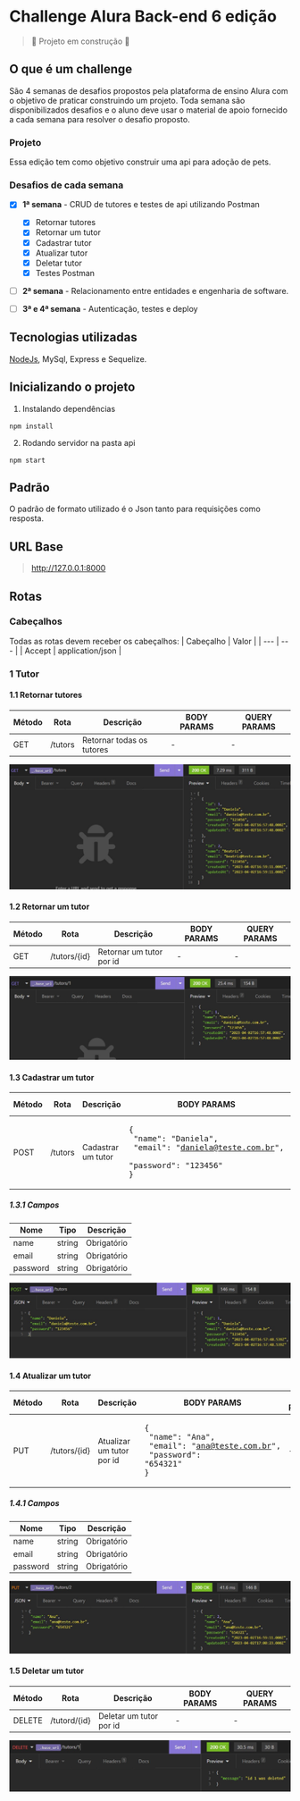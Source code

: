 # Challenge Alura Back-end 6 edição

> :construction: Projeto em construção :construction:

## O que é um challenge
São 4 semanas de desafios propostos pela plataforma de ensino Alura com o objetivo de praticar construindo um projeto. Toda semana são disponibilizados desafios e o aluno deve usar o material de apoio fornecido a cada semana para resolver o desafio proposto. 

### Projeto
Essa edição tem como objetivo construir uma api para adoção de pets. 

### Desafios de cada semana
- [X] <b>1ª semana</b> - CRUD de tutores e testes de api utilizando Postman
   - [X] Retornar tutores
   - [X] Retornar um tutor
   - [X] Cadastrar tutor
   - [X] Atualizar tutor
   - [X] Deletar tutor
   - [X] Testes Postman

- [ ] <b>2ª semana</b> - Relacionamento entre entidades e engenharia de software.

- [ ] <b>3ª e 4ª semana</b> - Autenticação, testes e deploy

## Tecnologias utilizadas
[NodeJs](https://laravel.com/), MySql, Express e Sequelize. 

## Inicializando o projeto

1) Instalando dependências
```
npm install
```

2) Rodando servidor na pasta api
```
npm start
```

## Padrão
O padrão de formato utilizado é o Json tanto para requisições como resposta.

## URL Base
 > http://127.0.0.1:8000

## Rotas

### Cabeçalhos
Todas as rotas devem receber os cabeçalhos:
| Cabeçalho | Valor | 
| --- | --- | 
| Accept | application/json |

### 1 Tutor
#### 1.1 Retornar tutores
| Método | Rota | Descrição | BODY PARAMS | QUERY PARAMS |
| --- | --- | --- | --- | --- |
|GET | /tutors | Retornar todas os tutores | - | - |

![Tutor](https://github.com/DaniPoletto/challenge-alura-back-end-6-nodejs/blob/main/img/get_tutors.jpg)

#### 1.2 Retornar um tutor
| Método | Rota | Descrição | BODY PARAMS | QUERY PARAMS |
| --- | --- | --- | --- | --- |
|GET | /tutors/{id} | Retornar um tutor por id | - | - |

![Tutor](https://github.com/DaniPoletto/challenge-alura-back-end-6-nodejs/blob/main/img/get_tutor.jpg)

#### 1.3 Cadastrar um tutor
| Método | Rota | Descrição | BODY PARAMS | QUERY PARAMS |
| --- | --- | --- | --- | --- |
|POST | /tutors | Cadastrar um tutor | <pre>{<br> "name": "Daniela",<br> "email": "daniela@teste.com.br",<br> "password": "123456"<br>}</pre> | - |

##### 1.3.1 Campos

| Nome | Tipo | Descrição | 
| --- | --- | --- | 
|name | string | Obrigatório | 
|email | string | Obrigatório | 
|password | string | Obrigatório | 

![Tutor](https://github.com/DaniPoletto/challenge-alura-back-end-6-nodejs/blob/main/img/post_tutors.jpg)

#### 1.4 Atualizar um tutor
| Método | Rota | Descrição | BODY PARAMS | QUERY PARAMS |
| --- | --- | --- | --- | --- |
|PUT | /tutors/{id} |Atualizar um tutor por id | <pre>{<br> "name": "Ana",<br> "email": "ana@teste.com.br",<br> "password": "654321"<br>}</pre> | - |

##### 1.4.1 Campos

| Nome | Tipo | Descrição | 
| --- | --- | --- | 
|name | string | Obrigatório | 
|email | string | Obrigatório | 
|password | string | Obrigatório | 

![Tutor](https://github.com/DaniPoletto/challenge-alura-back-end-6-nodejs/blob/main/img/update_tutor.jpg)

#### 1.5 Deletar um tutor
| Método | Rota | Descrição | BODY PARAMS | QUERY PARAMS |
| --- | --- | --- | --- | --- |
|DELETE | /tutord/{id} |Deletar um tutor por id | - | - |

![Tutor](https://github.com/DaniPoletto/challenge-alura-back-end-6-nodejs/blob/main/img/delete_tutor.jpg)
